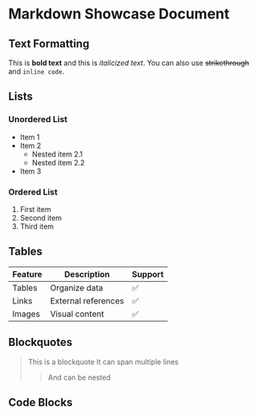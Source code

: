 # Markdown Showcase Document

## Text Formatting

This is **bold text** and this is *italicized text*. You can also use ~~strikethrough~~ and `inline code`.

## Lists

### Unordered List
- Item 1
- Item 2
  - Nested item 2.1
  - Nested item 2.2
- Item 3

### Ordered List
1. First item
2. Second item
3. Third item

## Tables

| Feature | Description | Support |
|---------|-------------|---------|
| Tables | Organize data | ✅ |
| Links | External references | ✅ |
| Images | Visual content | ✅ |

## Blockquotes

> This is a blockquote
> It can span multiple lines
>> And can be nested

## Code Blocks
